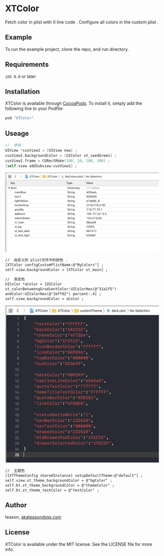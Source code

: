 # XTColor

Fetch color in plist with 0 line code .
Configure all colors in the custom plist .


## Example

To run the example project, clone the repo, and run directory.

## Requirements

`iOS 8.0` or later

## Installation

XTColor is available through [CocoaPods](http://cocoapods.org). To install
it, simply add the following line to your Podfile:

```ruby
pod "XTColor"
```

## Useage
```objective-C
//  原有
UIView *cusView1 = [UIView new] ;
cusView1.backgroundColor = [UIColor xt_seedGreen] ;
cusView1.frame = CGRectMake(100, 10, 100, 100) ;
[self.view addSubview:cusView1] ;
```
![自定义plist颜色](https://github.com/Akateason/XTColor/blob/master/%E6%88%AA%E5%B1%8F2019-11-1314.03.34.png)
```
//  自定义的 plist文件中的颜色 .
[XTColor configCustomPlistName:@"MyColors"] ;
self.view.backgroundColor = [XTColor xt_main] ;
```



```
//  渐变色
UIColor *aColor = [UIColor xt_colorBetweengGradientColor:UIColorHex(@"31a1f5") andColor:UIColorHex(@"1bff92") percent:.4] ;
self.view.backgroundColor = aColor ;
```


![自定义主题色](https://github.com/Akateason/XTColor/blob/master/%E6%88%AA%E5%B1%8F2019-11-1314.03.49.png)
```
//  主题色
[[XTThemeConfig sharedInstance] setupDefaultTheme:@"default"] ;
self.view.xt_theme_backgroundColor = @"bgColor" ;
self.bt.xt_theme_backgroundColor = @"themeColor" ;
self.bt.xt_theme_textColor = @"textColor" ;
```
## Author

teason, akateason@qq.com

## License

XTColor is available under the MIT license. See the LICENSE file for more info.
